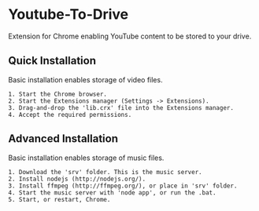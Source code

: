 # Youtube-To-Drive

Extension for Chrome enabling YouTube content to be stored to your drive.

## Quick Installation

Basic installation enables storage of video files.

	1. Start the Chrome browser.
	2. Start the Extensions manager (Settings -> Extensions).
	3. Drag-and-drop the 'lib.crx' file into the Extensions manager.
	4. Accept the required permissions.

## Advanced Installation

Basic installation enables storage of music files.

	1. Download the 'srv' folder. This is the music server.
	2. Install nodejs (http://nodejs.org/).
	3. Install ffmpeg (http://ffmpeg.org/), or place in 'srv' folder.
	4. Start the music server with 'node app', or run the .bat.
	5. Start, or restart, Chrome.